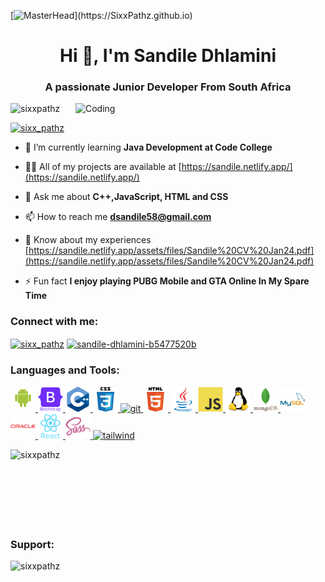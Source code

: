 [![MasterHead]([https://1.bp.blogspot.com/-7A4WynwLsM...](https://camo.githubusercontent.com/0067928aa5157d694f22a1f350aa81fa00c44501d76e5780becee73927fffa52/68747470733a2f2f692e70696e696d672e636f6d2f6f726967696e616c732f62332f32362f35312f62333236353137636438636134346239333961316265653431613766313033632e676966))](https://SixxPathz.github.io)
<h1 align="center">Hi 👋, I'm Sandile Dhlamini</h1>
<h3 align="center">A passionate Junior Developer From South Africa</h3>
<img align="right" alt="Coding" width="400" src="https://camo.githubusercontent.com/0067928aa5157d694f22a1f350aa81fa00c44501d76e5780becee73927fffa52/68747470733a2f2f692e70696e696d672e636f6d2f6f726967696e616c732f62332f32362f35312f62333236353137636438636134346239333961316265653431613766313033632e676966">
<p align="left"> <img src="https://komarev.com/ghpvc/?username=sixxpathz&label=Profile%20views&color=0e75b6&style=flat" alt="sixxpathz" /> </p>

<p align="left"> <a href="https://twitter.com/sixx_pathz" target="blank"><img src="https://img.shields.io/twitter/follow/sixx_pathz?logo=twitter&style=for-the-badge" alt="sixx_pathz" /></a> </p>

- 🌱 I’m currently learning **Java Development at Code College**

- 👨‍💻 All of my projects are available at [https://sandile.netlify.app/](https://sandile.netlify.app/)

- 💬 Ask me about **C++,JavaScript, HTML and CSS**

- 📫 How to reach me **dsandile58@gmail.com**

- 📄 Know about my experiences [https://sandile.netlify.app/assets/files/Sandile%20CV%20Jan24.pdf](https://sandile.netlify.app/assets/files/Sandile%20CV%20Jan24.pdf)

- ⚡ Fun fact **I enjoy playing PUBG Mobile and GTA Online In My Spare Time**

<h3 align="left">Connect with me:</h3>
<p align="left">
<a href="https://twitter.com/sixx_pathz" target="blank"><img align="center" src="https://raw.githubusercontent.com/rahuldkjain/github-profile-readme-generator/master/src/images/icons/Social/twitter.svg" alt="sixx_pathz" height="30" width="40" /></a>
<a href="https://linkedin.com/in/sandile-dhlamini-b5477520b" target="blank"><img align="center" src="https://raw.githubusercontent.com/rahuldkjain/github-profile-readme-generator/master/src/images/icons/Social/linked-in-alt.svg" alt="sandile-dhlamini-b5477520b" height="30" width="40" /></a>
</p>

<h3 align="left">Languages and Tools:</h3>
<p align="left"> <a href="https://developer.android.com" target="_blank" rel="noreferrer"> <img src="https://raw.githubusercontent.com/devicons/devicon/master/icons/android/android-original-wordmark.svg" alt="android" width="40" height="40"/> </a> <a href="https://getbootstrap.com" target="_blank" rel="noreferrer"> <img src="https://raw.githubusercontent.com/devicons/devicon/master/icons/bootstrap/bootstrap-plain-wordmark.svg" alt="bootstrap" width="40" height="40"/> </a> <a href="https://www.w3schools.com/cpp/" target="_blank" rel="noreferrer"> <img src="https://raw.githubusercontent.com/devicons/devicon/master/icons/cplusplus/cplusplus-original.svg" alt="cplusplus" width="40" height="40"/> </a> <a href="https://www.w3schools.com/css/" target="_blank" rel="noreferrer"> <img src="https://raw.githubusercontent.com/devicons/devicon/master/icons/css3/css3-original-wordmark.svg" alt="css3" width="40" height="40"/> </a> <a href="https://git-scm.com/" target="_blank" rel="noreferrer"> <img src="https://www.vectorlogo.zone/logos/git-scm/git-scm-icon.svg" alt="git" width="40" height="40"/> </a> <a href="https://www.w3.org/html/" target="_blank" rel="noreferrer"> <img src="https://raw.githubusercontent.com/devicons/devicon/master/icons/html5/html5-original-wordmark.svg" alt="html5" width="40" height="40"/> </a> <a href="https://www.java.com" target="_blank" rel="noreferrer"> <img src="https://raw.githubusercontent.com/devicons/devicon/master/icons/java/java-original.svg" alt="java" width="40" height="40"/> </a> <a href="https://developer.mozilla.org/en-US/docs/Web/JavaScript" target="_blank" rel="noreferrer"> <img src="https://raw.githubusercontent.com/devicons/devicon/master/icons/javascript/javascript-original.svg" alt="javascript" width="40" height="40"/> </a> <a href="https://www.linux.org/" target="_blank" rel="noreferrer"> <img src="https://raw.githubusercontent.com/devicons/devicon/master/icons/linux/linux-original.svg" alt="linux" width="40" height="40"/> </a> <a href="https://www.mongodb.com/" target="_blank" rel="noreferrer"> <img src="https://raw.githubusercontent.com/devicons/devicon/master/icons/mongodb/mongodb-original-wordmark.svg" alt="mongodb" width="40" height="40"/> </a> <a href="https://www.mysql.com/" target="_blank" rel="noreferrer"> <img src="https://raw.githubusercontent.com/devicons/devicon/master/icons/mysql/mysql-original-wordmark.svg" alt="mysql" width="40" height="40"/> </a> <a href="https://www.oracle.com/" target="_blank" rel="noreferrer"> <img src="https://raw.githubusercontent.com/devicons/devicon/master/icons/oracle/oracle-original.svg" alt="oracle" width="40" height="40"/> </a> <a href="https://reactjs.org/" target="_blank" rel="noreferrer"> <img src="https://raw.githubusercontent.com/devicons/devicon/master/icons/react/react-original-wordmark.svg" alt="react" width="40" height="40"/> </a> <a href="https://sass-lang.com" target="_blank" rel="noreferrer"> <img src="https://raw.githubusercontent.com/devicons/devicon/master/icons/sass/sass-original.svg" alt="sass" width="40" height="40"/> </a> <a href="https://tailwindcss.com/" target="_blank" rel="noreferrer"> <img src="https://www.vectorlogo.zone/logos/tailwindcss/tailwindcss-icon.svg" alt="tailwind" width="40" height="40"/> </a> </p>



<p><img align="left" src="https://github-readme-stats.vercel.app/api/top-langs?username=sixxpathz&show_icons=true&locale=en&layout=compact" alt="sixxpathz" /></p><br><br><br><br><br><br><br>
<h3 align="left">Support:</h3>
<p><a href="https://www.buymeacoffee.com/sixxpathz"> <img align="left" src="https://cdn.buymeacoffee.com/buttons/v2/default-yellow.png" height="50" width="210" alt="sixxpathz" /></a></p><br><br>
